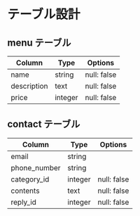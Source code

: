 # テーブル設計

## menu テーブル
| Column      | Type    | Options     |
| ----------- | ------- | ----------- |
| name        | string  | null: false |
| description | text    | null: false |
| price       | integer | null: false |

## contact テーブル
| Column       | Type    | Options     |
| ------------ | ------- | ----------- |
| email        | string  |             |
| phone_number | string  |             |
| category_id  | integer | null: false |
| contents     | text    | null: false |
| reply_id     | integer | null: false |
